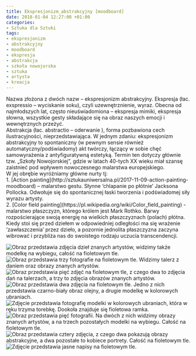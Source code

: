 ```yaml
---
title: Ekspresjonizm_abstrakcyjny [moodboard]
date: 2018-01-04 12:27:00 +01:00
categories:
- Sztuka dla Sztuki
tags:
- ekspresjonizm
- abstrakcyjny
- moodboard
- ekspresja
- abstrakcja
- szkoła nowojorska
- sztuka
- artysta
- kreacja
---
```


<olela-narrative>
Nazwa złożona z dwóch nazw – ekspresjonizm abstrakcyjny. Ekspresja (łac. exspressio – wyciskanie soku), czyli uzewnętrznienie, wyraz. Obecna od najmłodszych lat, często nieuświadomiona – ekspresja mimiki, ekspresja słowna, wszystkie gesty składające się na obraz naszych emocji i wewnętrznych przeżyć.<br/> 
Abstrakcja (łac. abstractio – oderwanie ), forma pozbawiona cech ilustracyjności, nieprzedstawiająca. W jednym zdaniu: ekspresjonizm abstrakcyjny to spontaniczny (w pewnym sensie również automatyczny/podświadomy) akt twórczy, łączący w sobie chęć samowyrażenia z antyfiguratywną estetyką. Termin ten dotyczy głównie tzw. „Szkoły Nowojorskiej”, gdzie w latach 40-tych XX wieku miał szansę zaistnieć pod wpływem nowoczesnego malarstwa europejskiego.<br/>
W jej obrębie wyróżniamy główne nurty tj:<br/>
1. [Action painting](http://sztukauniwersalna.pl/2017-11-09-action-painting-moodboard) – malarstwo gestu. Słynne ‘chlapanie po płótnie’ Jacksona Pollocka. Odwołuje się do spontanicznej łaski tworzenia i podświadomej siły wyrazu artysty.<br/>
2. [Color field painting](https://pl.wikipedia.org/wiki/Color_field_painting) - malarstwo płaszczyzn, którego królem jest Mark Rothko. Barwy rozpościerające swoją energię na wielkich płaszczyznach (polach) płótna. Kiedy stoi się przed dziełem w odpowiedniej odległości ma się wrażenie ‘zawłaszczenia’ przez dzieło, a pozornie jednolita płaszczyzna zaczyna wibrować i przybliża nas do swoistego rodzaju uczucia transcendencji.
</olela-narrative>

![Obraz przedstawia zdjęcia dzieł znanych artystów, widzimy także modelkę na wybiegu, całość na fioletowym tle.](https://assets0.ello.co/uploads/asset/attachment/6832049/ello-optimized-5f9bd386.jpg)
![Obraz przedstawia trzy fotografie na fioletowym tle. Widzimy talerz z daniem oraz obrazy znanych artystów.](https://assets1.ello.co/uploads/asset/attachment/6832050/ello-optimized-43ae6d90.jpg)
![Obraz przedstawia pięć zdjęć na fioletowym tle, z czego dwa to zdjęcia dań na talerzach, a trzy to zdjęcia obrazów znanych artystów.](https://assets0.ello.co/uploads/asset/attachment/6832051/ello-optimized-26df2553.jpg)
![Obraz przedstawia dwa zdjęcia na fioletowym tle. Jedno z nich przedstawia czarno-biały obraz olejny, a drugie modelkę w kolorowych ubraniach.](https://assets0.ello.co/uploads/asset/attachment/6832054/ello-optimized-60b1e3cc.jpg)
![Zdjęcie przedstawia fotografię modelki w kolorowych ubraniach, która w ręku trzyma torebkę. Dookoła znajduje się fioletowa ramka.](https://assets0.ello.co/uploads/asset/attachment/6832055/ello-optimized-e70d1a99.jpg)
![Obraz przedstawia pięć fotografii. Na dwóch z nich widzimy obrazy znanych artystów, a na trzech pozostałych modelki na wybiegu. Całość na fioletowym tle.](https://assets3.ello.co/uploads/asset/attachment/6832059/ello-optimized-ca60c562.jpg)
![Obraz przedstawia cztery zdjęcia, z czego dwa pokazują obrazy abstrakcyjne, a dwa pozostałe to kobiece portrety. Całość na fioletowym tle.](https://assets0.ello.co/uploads/asset/attachment/6832060/ello-optimized-1a5b7620.jpg)
![Zdjęcie przedstawia jasne napisy na fioletowym tle.](https://assets1.ello.co/uploads/asset/attachment/6832061/ello-optimized-806e0255.jpg)